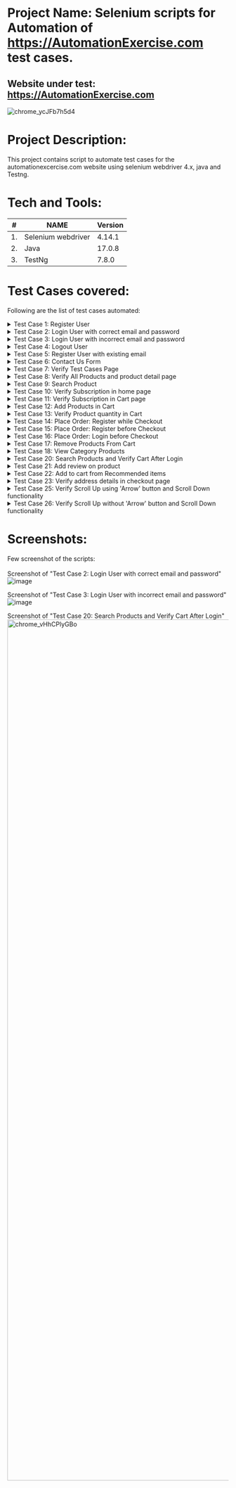 # **Project Name:** Selenium scripts for Automation of https://AutomationExercise.com test cases.

## **Website under test:** https://AutomationExercise.com <br>
![chrome_ycJFb7h5d4](https://github.com/itsamul/Selenium-Scripts-for-test-case-for-http-automationexercise.com/assets/85364800/d0a25781-aad3-4eaf-b4a4-f5a7d0ded5ac)

# **Project Description:**
This project contains script to automate test cases for the automationexcercise.com website using selenium webdriver 4.x, java and Testng. 

# **Tech and Tools:**

| #   | NAME | Version |
|-----|----- |---------|
|1. | Selenium webdriver| 4.14.1 |
|2. | Java | 17.0.8 |
|3. | TestNg | 7.8.0 |

# **Test Cases covered:**
Following are the list of test cases automated:
<details><summary>Test Case 1: Register User</summary>
1. Launch browser <br>
2. Navigate to url 'http://automationexercise.com' <br>
3. Verify that home page is visible successfully <br>
4. Click on 'Signup / Login' button <br>
5. Verify 'New User Signup!' is visible <br>
6. Enter name and email address <br>
7. Click 'Signup' button <br>
8. Verify that 'ENTER ACCOUNT INFORMATION' is visible <br> 
9. Fill details: Title, Name, Email, Password, Date of birth <br>
10. Select checkbox 'Sign up for our newsletter!' <br>
11. Select checkbox 'Receive special offers from our partners!' <br>
12. Fill details: First name, Last name, Company, Address, Address2, Country, State, City, Zipcode, Mobile Number <br>
13. Click 'Create Account button' <br>
14. Verify that 'ACCOUNT CREATED!' is visible <br>
15. Click 'Continue' button <br>
16. Verify that 'Logged in as username' is visible <br>
17. Click 'Delete Account' button <br>
18. Verify that 'ACCOUNT DELETED!' is visible and click 'Continue' button  <br>
</details>
<details><summary>Test Case 2: Login User with correct email and password</summary>
1. Launch browser <br>
2. Navigate to url 'http://automationexercise.com' <br>
3. Verify that home page is visible successfully <br>
4. Click on 'Signup / Login' button <br>
5. Verify 'Login to your account' is visible <br>
6. Enter correct email address and password <br>
7. Click 'login' button <br>
8. Verify that 'Logged in as username' is visible <br>
9. Click 'Delete Account' button <br>
10. Verify that 'ACCOUNT DELETED!' is visible <br>
</details>
<details><summary>Test Case 3: Login User with incorrect email and password</summary>
1. Launch browser
2. Navigate to url 'http://automationexercise.com'
3. Verify that home page is visible successfully
4. Click on 'Signup / Login' button
5. Verify 'Login to your account' is visible
6. Enter incorrect email address and password
7. Click 'login' button
8. Verify error 'Your email or password is incorrect!' is visible
</details>
<details><summary>Test Case 4: Logout User</summary>
1. Launch browser
2. Navigate to url 'http://automationexercise.com'
3. Verify that home page is visible successfully
4. Click on 'Signup / Login' button
5. Verify 'Login to your account' is visible
6. Enter correct email address and password
7. Click 'login' button
8. Verify that 'Logged in as username' is visible
9. Click 'Logout' button
10. Verify that user is navigated to login page
</details>
<details><summary>Test Case 5: Register User with existing email</summary>
1. Launch browser
2. Navigate to url 'http://automationexercise.com'
3. Verify that home page is visible successfully
4. Click on 'Signup / Login' button
5. Verify 'New User Signup!' is visible
6. Enter name and already registered email address
7. Click 'Signup' button
8. Verify error 'Email Address already exist!' is visible
</details>
<details><summary>Test Case 6: Contact Us Form</summary>
1. Launch browser
2. Navigate to url 'http://automationexercise.com'
3. Verify that home page is visible successfully
4. Click on 'Contact Us' button
5. Verify 'GET IN TOUCH' is visible
6. Enter name, email, subject and message
7. Upload file
8. Click 'Submit' button
9. Click OK button
10. Verify success message 'Success! Your details have been submitted successfully.' is visible
11. Click 'Home' button and verify that landed to home page successfully
</details>
<details><summary>Test Case 7: Verify Test Cases Page</summary>
1. Launch browser
2. Navigate to url 'http://automationexercise.com'
3. Verify that home page is visible successfully
4. Click on 'Test Cases' button
5. Verify user is navigated to test cases page successfully
</details>
<details><summary>Test Case 8: Verify All Products and product detail page</summary>
1. Launch browser
2. Navigate to url 'http://automationexercise.com'
3. Verify that home page is visible successfully
4. Click on 'Products' button
5. Verify user is navigated to ALL PRODUCTS page successfully
6. The products list is visible
7. Click on 'View Product' of first product
8. User is landed to product detail page
9. Verify that detail detail is visible: product name, category, price, availability, condition, brand
</details>
<details><summary>Test Case 9: Search Product</summary>
1. Launch browser
2. Navigate to url 'http://automationexercise.com'
3. Verify that home page is visible successfully
4. Click on 'Products' button
5. Verify user is navigated to ALL PRODUCTS page successfully
6. Enter product name in search input and click search button
7. Verify 'SEARCHED PRODUCTS' is visible
8. Verify all the products related to search are visible
</details>
<details><summary>Test Case 10: Verify Subscription in home page</summary>
1. Launch browser
2. Navigate to url 'http://automationexercise.com'
3. Verify that home page is visible successfully
4. Scroll down to footer
5. Verify text 'SUBSCRIPTION'
6. Enter email address in input and click arrow button
7. Verify success message 'You have been successfully subscribed!' is visible
</details>
<details><summary>Test Case 11: Verify Subscription in Cart page</summary>
1. Launch browser
2. Navigate to url 'http://automationexercise.com'
3. Verify that home page is visible successfully
4. Click 'Cart' button
5. Scroll down to footer
6. Verify text 'SUBSCRIPTION'
7. Enter email address in input and click arrow button
8. Verify success message 'You have been successfully subscribed!' is visible
</details>
<details><summary>Test Case 12: Add Products in Cart</summary>
1. Launch browser
2. Navigate to url 'http://automationexercise.com'
3. Verify that home page is visible successfully
4. Click 'Products' button
5. Hover over first product and click 'Add to cart'
6. Click 'Continue Shopping' button
7. Hover over second product and click 'Add to cart'
8. Click 'View Cart' button
9. Verify both products are added to Cart
10. Verify their prices, quantity and total price
</details>
<details><summary>Test Case 13: Verify Product quantity in Cart</summary>
1. Launch browser
2. Navigate to url 'http://automationexercise.com'
3. Verify that home page is visible successfully
4. Click 'View Product' for any product on home page
5. Verify product detail is opened
6. Increase quantity to 4
7. Click 'Add to cart' button
8. Click 'View Cart' button
9. Verify that product is displayed in cart page with exact quantity
</details>
<details><summary>Test Case 14: Place Order: Register while Checkout</summary>
1. Launch browser
2. Navigate to url 'http://automationexercise.com'
3. Verify that home page is visible successfully
4. Add products to cart
5. Click 'Cart' button
6. Verify that cart page is displayed
7. Click Proceed To Checkout
8. Click 'Register / Login' button
9. Fill all details in Signup and create account
10. Verify 'ACCOUNT CREATED!' and click 'Continue' button
11. Verify ' Logged in as username' at top
12.Click 'Cart' button
13. Click 'Proceed To Checkout' button
14. Verify Address Details and Review Your Order
15. Enter description in comment text area and click 'Place Order'
16. Enter payment details: Name on Card, Card Number, CVC, Expiration date
17. Click 'Pay and Confirm Order' button
18. Verify success message 'Your order has been placed successfully!'
19. Click 'Delete Account' button
20. Verify 'ACCOUNT DELETED!' and click 'Continue' button
</details>
<details><summary>Test Case 15: Place Order: Register before Checkout</summary>
1. Launch browser
2. Navigate to url 'http://automationexercise.com'
3. Verify that home page is visible successfully
4. Click 'Signup / Login' button
5. Fill all details in Signup and create account
6. Verify 'ACCOUNT CREATED!' and click 'Continue' button
7. Verify ' Logged in as username' at top
8. Add products to cart
9. Click 'Cart' button
10. Verify that cart page is displayed
11. Click Proceed To Checkout
12. Verify Address Details and Review Your Order
13. Enter description in comment text area and click 'Place Order'
14. Enter payment details: Name on Card, Card Number, CVC, Expiration date
15. Click 'Pay and Confirm Order' button
16. Verify success message 'Your order has been placed successfully!'
17. Click 'Delete Account' button
18. Verify 'ACCOUNT DELETED!' and click 'Continue' button
</details>
<details><summary>Test Case 16: Place Order: Login before Checkout</summary>
1. Launch browser
2. Navigate to url 'http://automationexercise.com'
3. Verify that home page is visible successfully
4. Click 'Signup / Login' button
5. Fill email, password and click 'Login' button
6. Verify 'Logged in as username' at top
7. Add products to cart
8. Click 'Cart' button
9. Verify that cart page is displayed
10. Click Proceed To Checkout
11. Verify Address Details and Review Your Order
12. Enter description in comment text area and click 'Place Order'
13. Enter payment details: Name on Card, Card Number, CVC, Expiration date
14. Click 'Pay and Confirm Order' button
15. Verify success message 'Your order has been placed successfully!'
16. Click 'Delete Account' button
17. Verify 'ACCOUNT DELETED!' and click 'Continue' button
</details>
<details><summary>Test Case 17: Remove Products From Cart</summary>
1. Launch browser
2. Navigate to url 'http://automationexercise.com'
3. Verify that home page is visible successfully
4. Add products to cart
5. Click 'Cart' button
6. Verify that cart page is displayed
7. Click 'X' button corresponding to particular product
8. Verify that product is removed from the cart
</details>
<details><summary>Test Case 18: View Category Products</summary>
1. Launch browser
2. Navigate to url 'http://automationexercise.com'
3. Verify that categories are visible on left side bar
4. Click on 'Women' category
5. Click on any category link under 'Women' category, for example: Dress
6. Verify that category page is displayed and confirm text 'WOMEN - TOPS PRODUCTS'
7. On left side bar, click on any sub-category link of 'Men' category
8. Verify that user is navigated to that category page
</details>
<details><summary>Test Case 20: Search Products and Verify Cart After Login</summary>
1. Launch browser
2. Navigate to url 'http://automationexercise.com'
3. Click on 'Products' button
4. Verify user is navigated to ALL PRODUCTS page successfully
5. Enter product name in search input and click search button
6. Verify 'SEARCHED PRODUCTS' is visible
7. Verify all the products related to search are visible
8. Add those products to cart
9. Click 'Cart' button and verify that products are visible in cart
10. Click 'Signup / Login' button and submit login details
11. Again, go to Cart page
12. Verify that those products are visible in cart after login as well
</details>
<details><summary>Test Case 21: Add review on product</summary>
1. Launch browser
2. Navigate to url 'http://automationexercise.com'
3. Click on 'Products' button
4. Verify user is navigated to ALL PRODUCTS page successfully
5. Click on 'View Product' button
6. Verify 'Write Your Review' is visible
7. Enter name, email and review
8. Click 'Submit' button
9. Verify success message 'Thank you for your review.'
</details>
<details><summary>Test Case 22: Add to cart from Recommended items</summary>
1. Launch browser
2. Navigate to url 'http://automationexercise.com'
3. Scroll to bottom of page
4. Verify 'RECOMMENDED ITEMS' are visible
5. Click on 'Add To Cart' on Recommended product
6. Click on 'View Cart' button
7. Verify that product is displayed in cart page
</details>
<details><summary>Test Case 23: Verify address details in checkout page</summary>
1. Launch browser
2. Navigate to url 'http://automationexercise.com'
3. Verify that home page is visible successfully
4. Click 'Signup / Login' button
5. Fill all details in Signup and create account
6. Verify 'ACCOUNT CREATED!' and click 'Continue' button
7. Verify ' Logged in as username' at top
8. Add products to cart
9. Click 'Cart' button
10. Verify that cart page is displayed
11. Click Proceed To Checkout
12. Verify that the delivery address is same address filled at the time registration of account
13. Verify that the billing address is same address filled at the time registration of account
14. Click 'Delete Account' button
15. Verify 'ACCOUNT DELETED!' and click 'Continue' button
</details>
<details><summary>Test Case 25: Verify Scroll Up using 'Arrow' button and Scroll Down functionality</summary>
1. Launch browser
2. Navigate to url 'http://automationexercise.com'
3. Verify that home page is visible successfully
4. Scroll down page to bottom
5. Verify 'SUBSCRIPTION' is visible
6. Click on arrow at bottom right side to move upward
7. Verify that page is scrolled up and 'Full-Fledged practice website for Automation Engineers' text is visible on screen
</details>
<details><summary>Test Case 26: Verify Scroll Up without 'Arrow' button and Scroll Down functionality</summary>
1. Launch browser
2. Navigate to url 'http://automationexercise.com'
3. Verify that home page is visible successfully
4. Scroll down page to bottom
5. Verify 'SUBSCRIPTION' is visible
6. Scroll up page to top
7. Verify that page is scrolled up and 'Full-Fledged practice website for Automation Engineers' text is visible on screen
</details>

# **Screenshots:**
Few screenshot of the scripts:<br>
<br>
Screenshot of "Test Case 2: Login User with correct email and password"
![image](https://github.com/itsamul/Selenium-Scripts-for-test-case-for-http-automationexercise.com/assets/85364800/777e2340-3a3f-44c0-8a2d-5c630d50865a)

Screenshot of "Test Case 3: Login User with incorrect email and password"
![image](https://github.com/itsamul/Selenium-Scripts-for-test-case-for-http-automationexercise.com/assets/85364800/fb0fc5dd-7b58-4b3f-aa7d-b28309a12629)

Screenshot of "Test Case 20: Search Products and Verify Cart After Login"
<img width="1960" alt="chrome_vHhCPlyGBo" src="https://github.com/itsamul/Selenium-Scripts-for-test-case-for-http-automationexercise.com/assets/85364800/b3036f63-f697-450e-bf42-aec1eb32cc70">
